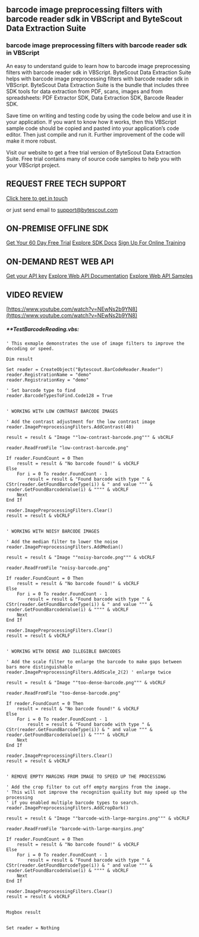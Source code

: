 ## barcode image preprocessing filters with barcode reader sdk in VBScript and ByteScout Data Extraction Suite

### barcode image preprocessing filters with barcode reader sdk in VBScript

An easy to understand guide to learn how to barcode image preprocessing filters with barcode reader sdk in VBScript. ByteScout Data Extraction Suite helps with barcode image preprocessing filters with barcode reader sdk in VBScript. ByteScout Data Extraction Suite is the bundle that includes three SDK tools for data extraction from PDF, scans, images and from spreadsheets: PDF Extractor SDK, Data Extraction SDK, Barcode Reader SDK.

Save time on writing and testing code by using the code below and use it in your application. If you want to know how it works, then this VBScript sample code should be copied and pasted into your application’s code editor. Then just compile and run it. Further improvement of the code will make it more robust.

Visit our website to get a free trial version of ByteScout Data Extraction Suite. Free trial contains many of source code samples to help you with your VBScript project.

## REQUEST FREE TECH SUPPORT

[Click here to get in touch](https://bytescout.zendesk.com/hc/en-us/requests/new?subject=ByteScout%20Data%20Extraction%20Suite%20Question)

or just send email to [support@bytescout.com](mailto:support@bytescout.com?subject=ByteScout%20Data%20Extraction%20Suite%20Question) 

## ON-PREMISE OFFLINE SDK 

[Get Your 60 Day Free Trial](https://bytescout.com/download/web-installer?utm_source=github-readme)
[Explore SDK Docs](https://bytescout.com/documentation/index.html?utm_source=github-readme)
[Sign Up For Online Training](https://academy.bytescout.com/)


## ON-DEMAND REST WEB API

[Get your API key](https://pdf.co/documentation/api?utm_source=github-readme)
[Explore Web API Documentation](https://pdf.co/documentation/api?utm_source=github-readme)
[Explore Web API Samples](https://github.com/bytescout/ByteScout-SDK-SourceCode/tree/master/PDF.co%20Web%20API)

## VIDEO REVIEW

[https://www.youtube.com/watch?v=NEwNs2b9YN8](https://www.youtube.com/watch?v=NEwNs2b9YN8)




<!-- code block begin -->

##### ****TestBarcodeReading.vbs:**
    
```
' This exmaple demonstrates the use of image filters to improve the decoding or speed.

Dim result

Set reader = CreateObject("Bytescout.BarCodeReader.Reader")
reader.RegistrationName = "demo"
reader.RegistrationKey = "demo"

' Set barcode type to find
reader.BarcodeTypesToFind.Code128 = True


' WORKING WITH LOW CONTRAST BARCODE IMAGES

' Add the contrast adjustment for the low contrast image
reader.ImagePreprocessingFilters.AddContrast(40)

result = result & "Image ""low-contrast-barcode.png""" & vbCRLF

reader.ReadFromFile "low-contrast-barcode.png"

If reader.FoundCount = 0 Then
	result = result & "No barcode found!" & vbCRLF
Else
	For i = 0 To reader.FoundCount - 1
        result = result & "Found barcode with type " & CStr(reader.GetFoundBarcodeType(i)) & " and value """ & reader.GetFoundBarcodeValue(i) & """" & vbCRLF
    Next
End If

reader.ImagePreprocessingFilters.Clear()
result = result & vbCRLF


' WORKING WITH NOISY BARCODE IMAGES

' Add the median filter to lower the noise
reader.ImagePreprocessingFilters.AddMedian()

result = result & "Image ""noisy-barcode.png""" & vbCRLF

reader.ReadFromFile "noisy-barcode.png"

If reader.FoundCount = 0 Then
	result = result & "No barcode found!" & vbCRLF
Else
	For i = 0 To reader.FoundCount - 1
        result = result & "Found barcode with type " & CStr(reader.GetFoundBarcodeType(i)) & " and value """ & reader.GetFoundBarcodeValue(i) & """" & vbCRLF
    Next
End If

reader.ImagePreprocessingFilters.Clear()
result = result & vbCRLF


' WORKING WITH DENSE AND ILLEGIBLE BARCODES

' Add the scale filter to enlarge the barcode to make gaps between bars more distinguishable
reader.ImagePreprocessingFilters.AddScale_2(2) ' enlarge twice

result = result & "Image ""too-dense-barcode.png""" & vbCRLF

reader.ReadFromFile "too-dense-barcode.png"

If reader.FoundCount = 0 Then
	result = result & "No barcode found!" & vbCRLF
Else
	For i = 0 To reader.FoundCount - 1
        result = result & "Found barcode with type " & CStr(reader.GetFoundBarcodeType(i)) & " and value """ & reader.GetFoundBarcodeValue(i) & """" & vbCRLF
    Next
End If

reader.ImagePreprocessingFilters.Clear()
result = result & vbCRLF


' REMOVE EMPTY MARGINS FROM IMAGE TO SPEED UP THE PROCESSING

' Add the crop filter to cut off empty margins from the image.
' This will not improve the recognition quality but may speed up the processing 
' if you enabled multiple barcode types to search. 
reader.ImagePreprocessingFilters.AddCropDark()

result = result & "Image ""barcode-with-large-margins.png""" & vbCRLF

reader.ReadFromFile "barcode-with-large-margins.png"

If reader.FoundCount = 0 Then
	result = result & "No barcode found!" & vbCRLF
Else
	For i = 0 To reader.FoundCount - 1
        result = result & "Found barcode with type " & CStr(reader.GetFoundBarcodeType(i)) & " and value """ & reader.GetFoundBarcodeValue(i) & """" & vbCRLF
    Next
End If

reader.ImagePreprocessingFilters.Clear()
result = result & vbCRLF


Msgbox result


Set reader = Nothing

```

<!-- code block end -->